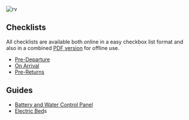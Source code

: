 ![rv](https://www.avanspareparts.com.au/images/quick-links-motorhomes.png)

## Checklists

All checklists are available both online in a easy checkbox list 
format and also in a combined [PDF version](docs/lillen-checklist.pdf) 
for offline use.

- [Pre-Departure](Checklists/pre-departure.md) 
- [On Arrival](Checklists/on-arrival.md)
- [Pre-Returns](Checklists/pre-return.md)

## Guides
- [Battery and Water Control Panel](control-panel.md)
- [Electric Bed](guides/bed.md)s